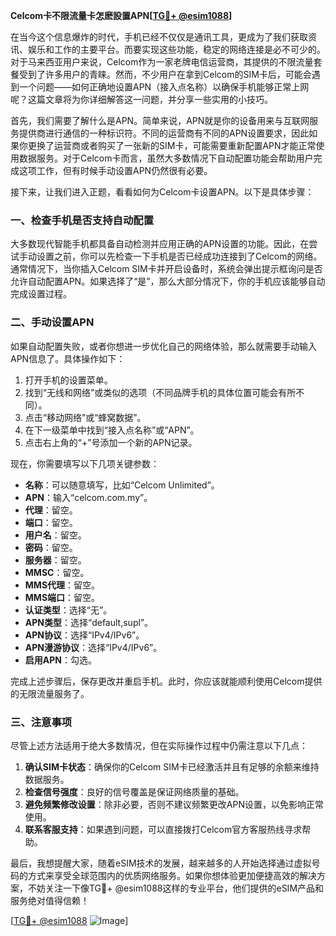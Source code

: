 **Celcom卡不限流量卡怎麽設置APN[[TG💪+ @esim1088](https://t.me/s/esim1088)]**

在当今这个信息爆炸的时代，手机已经不仅仅是通讯工具，更成为了我们获取资讯、娱乐和工作的主要平台。而要实现这些功能，稳定的网络连接是必不可少的。对于马来西亚用户来说，Celcom作为一家老牌电信运营商，其提供的不限流量套餐受到了许多用户的青睐。然而，不少用户在拿到Celcom的SIM卡后，可能会遇到一个问题——如何正确地设置APN（接入点名称）以确保手机能够正常上网呢？这篇文章将为你详细解答这一问题，并分享一些实用的小技巧。

首先，我们需要了解什么是APN。简单来说，APN就是你的设备用来与互联网服务提供商进行通信的一种标识符。不同的运营商有不同的APN设置要求，因此如果你更换了运营商或者购买了一张新的SIM卡，可能需要重新配置APN才能正常使用数据服务。对于Celcom卡而言，虽然大多数情况下自动配置功能会帮助用户完成这项工作，但有时候手动设置APN仍然很有必要。

接下来，让我们进入正题，看看如何为Celcom卡设置APN。以下是具体步骤：

### 一、检查手机是否支持自动配置
大多数现代智能手机都具备自动检测并应用正确的APN设置的功能。因此，在尝试手动设置之前，你可以先检查一下手机是否已经成功连接到了Celcom的网络。通常情况下，当你插入Celcom SIM卡并开启设备时，系统会弹出提示框询问是否允许自动配置APN。如果选择了“是”，那么大部分情况下，你的手机应该能够自动完成设置过程。

### 二、手动设置APN
如果自动配置失败，或者你想进一步优化自己的网络体验，那么就需要手动输入APN信息了。具体操作如下：
1. 打开手机的设置菜单。
2. 找到“无线和网络”或类似的选项（不同品牌手机的具体位置可能会有所不同）。
3. 点击“移动网络”或“蜂窝数据”。
4. 在下一级菜单中找到“接入点名称”或“APN”。
5. 点击右上角的“+”号添加一个新的APN记录。

现在，你需要填写以下几项关键参数：
- **名称**：可以随意填写，比如“Celcom Unlimited”。
- **APN**：输入“celcom.com.my”。
- **代理**：留空。
- **端口**：留空。
- **用户名**：留空。
- **密码**：留空。
- **服务器**：留空。
- **MMSC**：留空。
- **MMS代理**：留空。
- **MMS端口**：留空。
- **认证类型**：选择“无”。
- **APN类型**：选择“default,supl”。
- **APN协议**：选择“IPv4/IPv6”。
- **APN漫游协议**：选择“IPv4/IPv6”。
- **启用APN**：勾选。

完成上述步骤后，保存更改并重启手机。此时，你应该就能顺利使用Celcom提供的无限流量服务了。

### 三、注意事项
尽管上述方法适用于绝大多数情况，但在实际操作过程中仍需注意以下几点：
1. **确认SIM卡状态**：确保你的Celcom SIM卡已经激活并且有足够的余额来维持数据服务。
2. **检查信号强度**：良好的信号覆盖是保证网络质量的基础。
3. **避免频繁修改设置**：除非必要，否则不建议频繁更改APN设置，以免影响正常使用。
4. **联系客服支持**：如果遇到问题，可以直接拨打Celcom官方客服热线寻求帮助。

最后，我想提醒大家，随着eSIM技术的发展，越来越多的人开始选择通过虚拟号码的方式来享受全球范围内的优质网络服务。如果你想体验更加便捷高效的解决方案，不妨关注一下像TG💪+ @esim1088这样的专业平台，他们提供的eSIM产品和服务绝对值得信赖！

[[TG💪+ @esim1088](https://t.me/s/esim1088) ![Image](https://i.postimg.cc/4NQfJmqS/Snipaste-2025-05-13-00-14-12.png)]